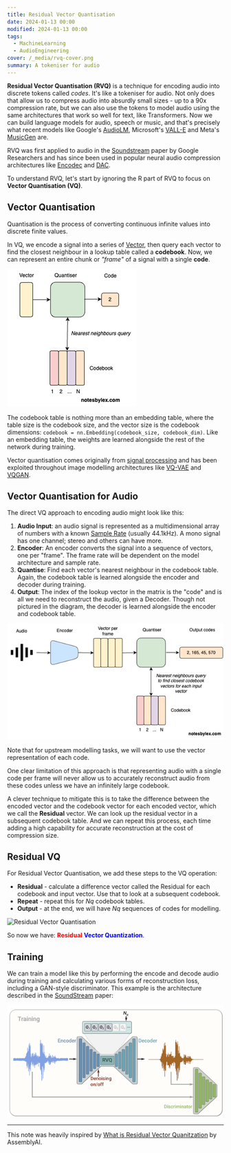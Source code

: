```yaml
---
title: Residual Vector Quantisation
date: 2024-01-13 00:00
modified: 2024-01-13 00:00
tags:
  - MachineLearning
  - AudioEngineering
cover: /_media/rvq-cover.png
summary: A tokeniser for audio
---
```


**Residual Vector Quantisation (RVQ)** is a technique for encoding audio into discrete tokens called *codes*. It's like a tokeniser for audio. Not only does that allow us to compress audio into absurdly small sizes - up to a 90x compression rate, but we can also use the tokens to model audio using the same architectures that work so well for text, like Transformers. Now we can build language models for audio, speech or music, and that's precisely what recent models like Google's [AudioLM](https://google-research.github.io/seanet/audiolm/examples/), Microsoft's [VALL-E](vall-e.md) and Meta's [MusicGen](https://audiocraft.metademolab.com/musicgen.html) are.

RVQ was first applied to audio in the [Soundstream](https://blog.research.google/2021/08/soundstream-end-to-end-neural-audio.html) paper by Google Researchers and has since been used in popular neural audio compression architectures like [Encodec](https://github.com/facebookresearch/encodec) and [DAC](https://github.com/descriptinc/descript-audio-codec).

To understand RVQ, let's start by ignoring the R part of RVQ to focus on **Vector Quantisation (VQ)**.

## Vector Quantisation

Quantisation is the process of converting continuous infinite values into discrete finite values.

In VQ, we encode a signal into a series of [Vector](vector.md), then query each vector to find the closest neighbour in a lookup table called a **codebook**. Now, we can represent an entire chunk or *"frame"* of a signal with a single **code**.

![Vector Quantisation](../_media/vq.png)

The codebook table is nothing more than an embedding table, where the table size is the codebook size, and the vector size is the codebook dimensions: `codebook = nn.Embedding(codebook_size, codebook_dim)`. Like an embedding table, the weights are learned alongside the rest of the network during training.

Vector quantisation comes originally from [signal processing](https://en.wikipedia.org/wiki/Vector_quantization) and has been exploited throughout image modelling architectures like [VQ-VAE](https://arxiv.org/abs/1711.00937) and [VQGAN](https://compvis.github.io/taming-transformers/).

## Vector Quantisation for Audio

The direct VQ approach to encoding audio might look like this:

1. **Audio Input**: an audio signal is represented as a multidimensional array of numbers with a known [Sample Rate](sample-rate.md) (usually 44.1kHz). A mono signal has one channel; stereo and others can have more.
2. **Encoder**: An encoder converts the signal into a sequence of vectors, one per "frame". The frame rate will be dependent on the model architecture and sample rate.
3. **Quantise**: Find each vector's nearest neighbour in the codebook table. Again, the codebook table is learned alongside the encoder and decoder during training.
4. **Output**: The index of the lookup vector in the matrix is the "code" and is all we need to reconstruct the audio, given a Decoder. Though not pictured in the diagram, the decoder is learned alongside the encoder and codebook table.


![Vector Quantisation for Audio](../_media/vq-for-audio.png)

Note that for upstream modelling tasks, we will want to use the vector representation of each code.

One clear limitation of this approach is that representing audio with a single code per frame will never allow us to accurately reconstruct audio from these codes unless we have an infinitely large codebook.

A clever technique to mitigate this is to take the difference between the encoded vector and the codebook vector for each encoded vector, which we call the **Residual** vector. We can look up the residual vector in a subsequent codebook table. And we can repeat this process, each time adding a high capability for accurate reconstruction at the cost of compression size.

## Residual VQ

For Residual Vector Quantisation, we add these steps to the VQ operation:

* **Residual** - calculate a difference vector called the Residual for each codebook and input vector. Use that to look at a subsequent codebook.
* **Repeat** - repeat this for $Nq$ codebook tables.
* **Output** - at the end, we will have $Nq$ sequences of codes for modelling.

![Residual Vector Quantisation](../../../_media/rvq.png)

So now we have: <span style="color: red;">**Residual**</span> <span style="color: blue;">**Vector Quantization**</a>.

## Training

We can train a model like this by performing the encode and decode audio during training and calculating various forms of reconstruction loss, including a GAN-style discriminator. This example is the architecture described in the [SoundStream](../../../permanent/soundstream.md) paper:

![SoundStream architecture](../_media/residual-vector-quantization-fig-2%201.png)

---

This note was heavily inspired by [What is Residual Vector Quanitzation](https://www.assemblyai.com/blog/what-is-residual-vector-quantization) by AssemblyAI.
